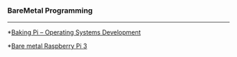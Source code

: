 ### BareMetal Programming
-------------------------
*[Baking Pi – Operating Systems Development](http://www.cl.cam.ac.uk/projects/raspberrypi/tutorials/os/)

*[Bare metal Raspberry Pi 3](https://github.com/bztsrc/raspi3-tutorial)
